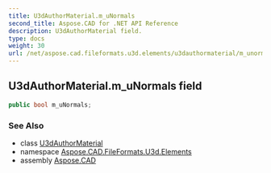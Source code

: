 ```yaml
---
title: U3dAuthorMaterial.m_uNormals
second_title: Aspose.CAD for .NET API Reference
description: U3dAuthorMaterial field. 
type: docs
weight: 30
url: /net/aspose.cad.fileformats.u3d.elements/u3dauthormaterial/m_unormals/
---
```

## U3dAuthorMaterial.m_uNormals field

```csharp
public bool m_uNormals;
```

### See Also

* class [U3dAuthorMaterial](../)
* namespace [Aspose.CAD.FileFormats.U3d.Elements](../../u3dauthormaterial/)
* assembly [Aspose.CAD](../../../)


